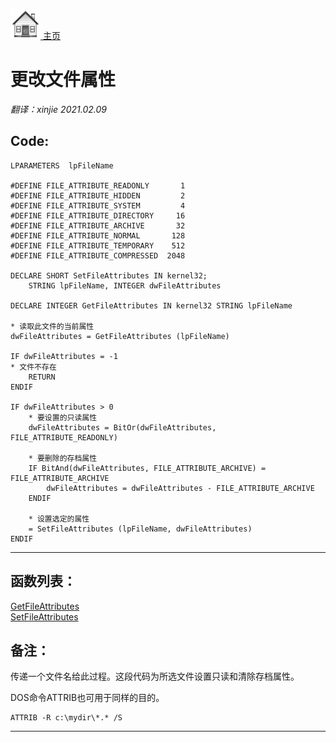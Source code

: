 [<img src="../images/home.png"> 主页 ](https://github.com/VFP9/Win32API)  

# 更改文件属性
_翻译：xinjie  2021.02.09_

## Code:
```foxpro  
LPARAMETERS  lpFileName

#DEFINE FILE_ATTRIBUTE_READONLY       1
#DEFINE FILE_ATTRIBUTE_HIDDEN         2
#DEFINE FILE_ATTRIBUTE_SYSTEM         4
#DEFINE FILE_ATTRIBUTE_DIRECTORY     16
#DEFINE FILE_ATTRIBUTE_ARCHIVE       32
#DEFINE FILE_ATTRIBUTE_NORMAL       128
#DEFINE FILE_ATTRIBUTE_TEMPORARY    512
#DEFINE FILE_ATTRIBUTE_COMPRESSED  2048

DECLARE SHORT SetFileAttributes IN kernel32;
	STRING lpFileName, INTEGER dwFileAttributes

DECLARE INTEGER GetFileAttributes IN kernel32 STRING lpFileName

* 读取此文件的当前属性
dwFileAttributes = GetFileAttributes (lpFileName)

IF dwFileAttributes = -1
* 文件不存在
	RETURN
ENDIF

IF dwFileAttributes > 0
	* 要设置的只读属性
	dwFileAttributes = BitOr(dwFileAttributes, FILE_ATTRIBUTE_READONLY)
		
	* 要删除的存档属性
	IF BitAnd(dwFileAttributes, FILE_ATTRIBUTE_ARCHIVE) = FILE_ATTRIBUTE_ARCHIVE
		dwFileAttributes = dwFileAttributes - FILE_ATTRIBUTE_ARCHIVE
	ENDIF

	* 设置选定的属性
	= SetFileAttributes (lpFileName, dwFileAttributes)
ENDIF  
```  
***  


## 函数列表：
[GetFileAttributes](../libraries/kernel32/GetFileAttributes.md)  
[SetFileAttributes](../libraries/kernel32/SetFileAttributes.md)  

## 备注：
传递一个文件名给此过程。这段代码为所选文件设置只读和清除存档属性。 
  
DOS命令ATTRIB也可用于同样的目的。 
```dos
ATTRIB -R c:\mydir\*.* /S
```

***  

